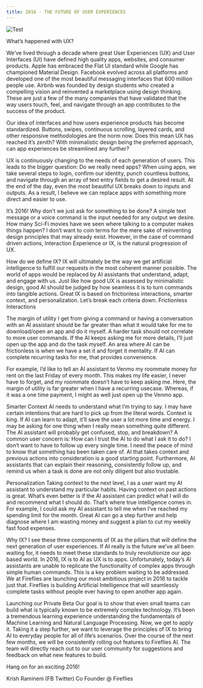 ```yaml
---
title: 2016 - THE FUTURE OF USER EXPERIENCES
---
```


![Test](/fireflies_blog/img/futureUserExper1.jpeg "Test")

What’s happened with UX?

We’ve lived through a decade where great User Experiences (UX) and User Interfaces (UI) have defined high quality apps, websites, and consumer products. Apple has embraced the Flat UI standard while Google has championed Material Design. Facebook evolved across all platforms and developed one of the most beautiful messaging interfaces that 600 million people use. Airbnb was founded by design students who created a compelling vision and reinvented a marketplace using design thinking. These are just a few of the many companies that have validated that the way users touch, feel, and navigate through an app contributes to the success of the product.

Our idea of interfaces and how users experience products has become standardized. Buttons, swipes, continuous scrolling, layered cards, and other responsive methodologies are the norm now. Does this mean UX has reached it’s zenith? With minimalistic design being the preferred approach, can app experiences be streamlined any further?

UX is continuously changing to the needs of each generation of users. This leads to the bigger question: Do we really need apps? When using apps, we take several steps to login, confirm our identity, punch countless buttons, and navigate through an array of text entry fields to get a desired result. At the end of the day, even the most beautiful UX breaks down to inputs and outputs. As a result, I believe we can replace apps with something more direct and easier to use.

It’s 2016! Why don’t we just ask for something to be done? A simple text message or a voice command is the input needed for any output we desire. How many Sci-Fi movies have we seen where talking to a computer makes things happen?
I don’t want to coin terms for the mere sake of reinventing design principles that may already exist. However, in the case of command driven actions, Interaction Experience or IX, is the natural progression of UX.

How do we define IX?
IX will ultimately be the way we get artificial intelligence to fulfill our requests in the most coherent manner possible. The world of apps would be replaced by AI assistants that understand, adapt, and engage with us. Just like how good UX is assessed by minimalistic design, good AI should be judged by how seamless it is to turn commands into tangible actions. Great IX is based on frictionless interactions, smarter context, and personalization. Let’s break each criteria down.
Frictionless Interactions

The margin of utility I get from giving a command or having a conversation with an AI assistant should be far greater than what it would take for me to download/open an app and do it myself. A harder task should not correlate to more user commands. If the AI keeps asking me for more details, I’ll just open up the app and do the task myself. An area where AI can be frictionless is when we have a set it and forget it mentality. If AI can complete recurring tasks for me, that provides convenience.

For example, I’d like to tell an AI assistant to Venmo my roommate money for rent on the last Friday of every month. This makes my life easier, I never have to forget, and my roommate doesn’t have to keep asking me. Here, the margin of utility is far greater when I have a recurring usecase. Whereas, if it was a one time payment, I might as well just open up the Venmo app.

Smarter Context
AI needs to understand what I’m trying to say. I may have certain intentions that are hard to pick up from the literal words. Context is king. If AI can learn to adapt, it’ll save the user a lot more time and energy. I may be asking for one thing when I really mean something quite different. The AI assistant will probably get confused, stop, and breakdown? A common user concern is:
How can I trust the AI to do what I ask it to do? I don’t want to have to follow up every single time. I need the peace of mind to know that something has been taken care of.
AI that takes context and previous actions into consideration is a good starting point. Furthermore, AI assistants that can explain their reasoning, consistently follow up, and remind us when a task is done are not only diligent but also trustable.

Personalization
Taking context to the next level, I as a user want my AI assistant to understand my particular habits. Having context on past actions is great. What’s even better is if the AI assistant can predict what I will do and recommend what I should do. That’s where true intelligence comes in. For example, I could ask my AI assistant to tell me when I’ve reached my spending limit for the month. Great AI can go a step further and help diagnose where I am wasting money and suggest a plan to cut my weekly fast food expenses.

Why IX?
I see these three components of IX as the pillars that will define the next generation of user experiences. If AI really is the future we’ve all been waiting for, it needs to meet these standards to truly revolutionize our app based world. In 2016, IX is to AI as UX is to apps. Unfortunately, today’s AI assistants are unable to replicate the functionality of complex apps through simple human commands. This is a key problem waiting to be addressed.
We at Fireflies are launching our most ambitious project in 2016 to tackle just that. Fireflies is building Artificial Intelligence that will seamlessly complete tasks without people ever having to open another app again.

Launching our Private Beta
Our goal is to show that even small teams can build what is typically known to be extremely complex technology. It’s been a tremendous learning experience understanding the fundamentals of Machine Learning and Natural Language Processing. Now, we get to apply it. Taking it a step further, we want to leverage the principles of IX to bring AI to everyday people for all of life’s scenarios.
Over the course of the next few months, we will be consistently rolling out features to Fireflies AI. The team will directly reach out to our user community for suggestions and feedback on what new features to build.

Hang on for an exciting 2016!

Krish Ramineni (FB Twitter)
Co Founder @ Fireflies
